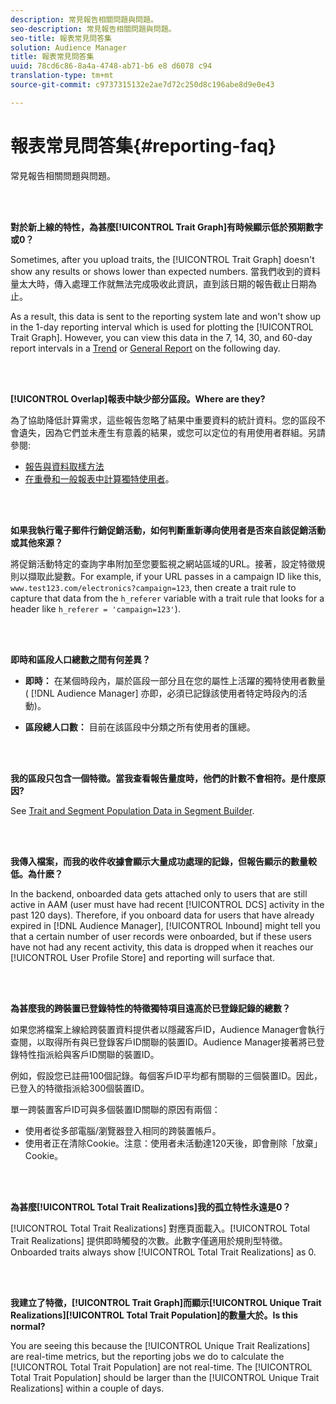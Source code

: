 ```yaml
---
description: 常見報告相關問題與問題。
seo-description: 常見報告相關問題與問題。
seo-title: 報表常見問答集
solution: Audience Manager
title: 報表常見問答集
uuid: 78cd6c86-8a4a-4748-ab71-b6 e8 d6078 c94
translation-type: tm+mt
source-git-commit: c9737315132e2ae7d72c250d8c196abe8d9e0e43

---
```



# 報表常見問答集{#reporting-faq}

常見報告相關問題與問題。

<br> 

<!-- 

faq_reports.xml

 -->

**對於新上線的特性，為甚麼[!UICONTROL Trait Graph]有時候顯示低於預期數字或0？**

Sometimes, after you upload traits, the [!UICONTROL Trait Graph] doesn't show any results or shows lower than expected numbers. 當我們收到的資料量太大時，傳入處理工作就無法完成吸收此資訊，直到該日期的報告截止日期為止。

As a result, this data is sent to the reporting system late and won't show up in the 1-day reporting interval which is used for plotting the [!UICONTROL Trait Graph]. However, you can view this data in the 7, 14, 30, and 60-day report intervals in a [Trend](../reporting/trend-reports.md#trend-report-overview) or [General Report](../reporting/general-reports.md#general-reports-overview) on the following day.

<br> 

**[!UICONTROL Overlap]報表中缺少部分區段。Where are they?**

為了協助降低計算需求，這些報告忽略了結果中重要資料的統計資料。您的區段不會遺失，因為它們並未產生有意義的結果，或您可以定位的有用使用者群組。另請參閱:

* [報告與資料取樣方法](../reporting/report-sampling.md)
* [在重疊和一般報表中計算獨特使用者](../reporting/unique-user-counts.md)。

<br> 

**如果我執行電子郵件行銷促銷活動，如何判斷重新導向使用者是否來自該促銷活動或其他來源？**

將促銷活動特定的查詢字串附加至您要監視之網站區域的URL。接著，設定特徵規則以擷取此變數。For example, if your URL passes in a campaign ID like this, `www.test123.com/electronics?campaign=123`, then create a trait rule to capture that data from the `h_referer` variable with a trait rule that looks for a header like `h_referer = 'campaign=123'`).

<br> 

**即時和區段人口總數之間有何差異？**

* **即時：** 在某個時段內，屬於區段一部分且在您的屬性上活躍的獨特使用者數量( [!DNL Audience Manager] 亦即，必須已記錄該使用者特定時段內的活動)。

* **區段總人口數：** 目前在該區段中分類之所有使用者的匯總。

<!-- 

<p> <b>Why is data available for total fires for traits but not segments?</b> </p> 
<p>Total fires correspond to page loads. Total trait fires provide the number of times that specific trait has fired. This number will always be equal to, or greater than, your unique user count. By contrast, segments are audience profiles that represent groups of users. Segments don't correlate to page loads or views because they're tied to logic that classifies users based on rules, not individual traits. </p>

 -->

<br> 

**我的區段只包含一個特徵。當我查看報告量度時，他們的計數不會相符。是什麼原因?**

See [Trait and Segment Population Data in Segment Builder](../features/segments/segment-builder-data.md).

<br> 

<!-- 

<p> <b>Why would there be a difference between real-time segment population and the unique values?</b> </p> 
<p>Audience Manager uses different methodologies to count traits and segments. </p> 
<p>For traits, the uniques metric represents receipt of data collection. Every time a visitor realizes a particular trait, either in real-time via the DCS, or offline via Inbound, the uniques for that trait goes up by 1. </p> 
<p>For example, a trait uniques of 2,340 over the range of seven days means that 2,340 unique visitors realized that trait over the last seven days. </p> 
<p>Segments are counted differently because their primary purpose is to help you understand your audience better. Every time Audience Manager sees a visitor in real-time who is a member of a given segment, even if that segment isn’t being newly realized or re-realized on a request, the uniques for that segment goes up by 1. </p> 
<p>For example, a segment uniques of 5,000 over the range of seven days means that Audience Manager saw 5,000 unique users in real-time data-collection events over the last seven days who were members of that segment at the time that Audience Manager saw them, regardless of whether that was a new membership or a pre-existing one. </p>

 -->

**我傳入檔案，而我的收件收據會顯示大量成功處理的記錄，但報告顯示的數量較低。為什麽？**

In the backend, onboarded data gets attached only to users that are still active in AAM (user must have had recent [!UICONTROL DCS] activity in the past 120 days). Therefore, if you onboard data for users that have already expired in [!DNL Audience Manager], [!UICONTROL Inbound] might tell you that a certain number of user records were onboarded, but if these users have not had any recent activity, this data is dropped when it reaches our [!UICONTROL User Profile Store] and reporting will surface that.

<br> 

**為甚麼我的跨裝置已登錄特性的特徵獨特項目遠高於已登錄記錄的總數？**

如果您將檔案上線給跨裝置資料提供者以隱藏客戶ID，Audience Manager會執行查閱，以取得所有與已登錄客戶ID關聯的裝置ID。Audience Manager接著將已登錄特性指派給與客戶ID關聯的裝置ID。

例如，假設您已註冊100個記錄。每個客戶ID平均都有關聯的三個裝置ID。因此，已登入的特徵指派給300個裝置ID。

單一跨裝置客戶ID可與多個裝置ID關聯的原因有兩個：

* 使用者從多部電腦/瀏覽器登入相同的跨裝置帳戶。
* 使用者正在清除Cookie。注意：使用者未活動達120天後，即會刪除「放棄」Cookie。

<br> 

**為甚麼[!UICONTROL Total Trait Realizations]我的孤立特性永遠是0？**

[!UICONTROL Total Trait Realizations] 對應頁面載入。[!UICONTROL Total Trait Realizations] 提供即時觸發的次數。此數字僅適用於規則型特徵。Onboarded traits always show [!UICONTROL Total Trait Realizations] as 0.

<br> 

**我建立了特徵，[!UICONTROL Trait Graph]而顯示[!UICONTROL Unique Trait Realizations][!UICONTROL Total Trait Population]的數量大於。Is this normal?**

You are seeing this because the [!UICONTROL Unique Trait Realizations] are real-time metrics, but the reporting jobs we do to calculate the [!UICONTROL Total Trait Population] are not real-time. The [!UICONTROL Total Trait Population] should be larger than the [!UICONTROL Unique Trait Realizations] within a couple of days.
